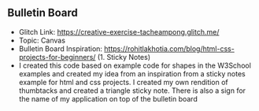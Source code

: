 ## Bulletin Board
- Glitch Link:  https://creative-exercise-tacheampong.glitch.me/
- Topic: Canvas
- Bulletin Board Inspiration: https://rohitlakhotia.com/blog/html-css-projects-for-beginners/ (1. Sticky Notes)
- I created this code based on example code for shapes in the W3School examples and created my idea from an inspiration
from a sticky notes example for html and css projects. I created my own rendition of thumbtacks and created a triangle
sticky note. There is also a sign for the name of my application on top of the bulletin board
